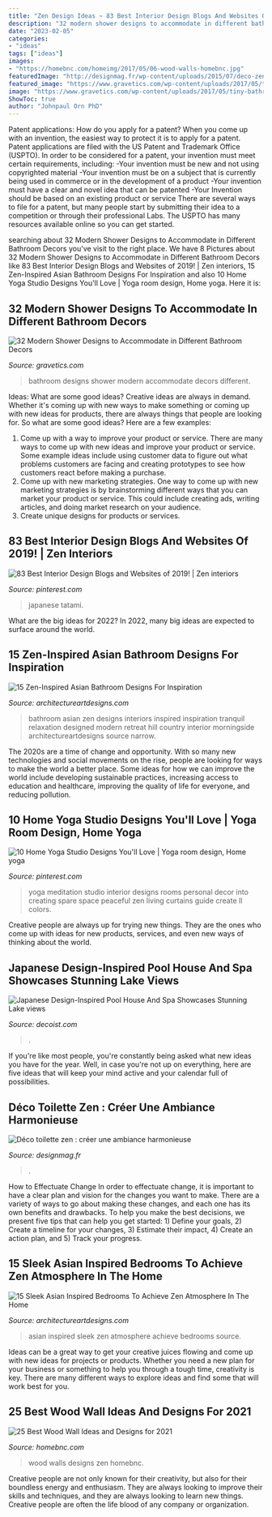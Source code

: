 ```yaml
---
title: "Zen Design Ideas ~ 83 Best Interior Design Blogs And Websites Of 2019!"
description: "32 modern shower designs to accommodate in different bathroom decors"
date: "2023-02-05"
categories:
- "ideas"
tags: ["ideas"]
images:
- "https://homebnc.com/homeimg/2017/05/06-wood-walls-homebnc.jpg"
featuredImage: "http://designmag.fr/wp-content/uploads/2015/07/deco-zen-salle-de-bain-toilettes-idee.jpg"
featured_image: "https://www.gravetics.com/wp-content/uploads/2017/05/tiny-bathroom-designs.jpg"
image: "https://www.gravetics.com/wp-content/uploads/2017/05/tiny-bathroom-designs.jpg"
ShowToc: true
author: "Johnpaul Orn PhD"
---
```



Patent applications: How do you apply for a patent?
When you come up with an invention, the easiest way to protect it is to apply for a patent. Patent applications are filed with the US Patent and Trademark Office (USPTO). In order to be considered for a patent, your invention must meet certain requirements, including: 
-Your invention must be new and not using copyrighted material
-Your invention must be on a subject that is currently being used in commerce or in the development of a product
-Your invention must have a clear and novel idea that can be patented
-Your Invention should be based on an existing product or service There are several ways to file for a patent, but many people start by submitting their idea to a competition or through their professional Labs. The USPTO has many resources available online so you can get started.

	

		
searching about 32 Modern Shower Designs to Accommodate in Different Bathroom Decors you've visit to the right place. We have 8 Pictures about 32 Modern Shower Designs to Accommodate in Different Bathroom Decors like 83 Best Interior Design Blogs and Websites of 2019! | Zen interiors, 15 Zen-Inspired Asian Bathroom Designs For Inspiration and also 10 Home Yoga Studio Designs You&#039;ll Love | Yoga room design, Home yoga. Here it is:
		
    
## 32 Modern Shower Designs To Accommodate In Different Bathroom Decors

<img loading=lazy src="https://www.gravetics.com/wp-content/uploads/2017/05/tiny-bathroom-designs.jpg" onerror="this.onerror=null;this.src='https://tse2.mm.bing.net/th?id=OIP.LgVk7oAPjtOBylVqzhmxBAHaJ5&amp;pid=15.1';" alt="32 Modern Shower Designs to Accommodate in Different Bathroom Decors">

_Source: gravetics.com_

>bathroom designs shower modern accommodate decors different. 

	

Ideas: What are some good ideas?
Creative ideas are always in demand. Whether it's coming up with new ways to make something or coming up with new ideas for products, there are always things that people are looking for. So what are some good ideas? Here are a few examples: 
1. Come up with a way to improve your product or service. There are many ways to come up with new ideas and improve your product or service. Some example ideas include using customer data to figure out what problems customers are facing and creating prototypes to see how customers react before making a purchase. 
2. Come up with new marketing strategies. One way to come up with new marketing strategies is by brainstorming different ways that you can market your product or service. This could include creating ads, writing articles, and doing market research on your audience. 
3. Create unique designs for products or services.

    
## 83 Best Interior Design Blogs And Websites Of 2019! | Zen Interiors

<img loading=lazy src="https://i.pinimg.com/736x/3b/26/64/3b26643a5546ae13776e7ee6ddee7d39.jpg" onerror="this.onerror=null;this.src='https://tse3.mm.bing.net/th?id=OIP.PWCuKgD_ZuB_gJ_0rsjbsQHaK9&amp;pid=15.1';" alt="83 Best Interior Design Blogs and Websites of 2019! | Zen interiors">

_Source: pinterest.com_

>japanese tatami. 

	

What are the big ideas for 2022?
In 2022, many big ideas are expected to surface around the world.

    
## 15 Zen-Inspired Asian Bathroom Designs For Inspiration

<img loading=lazy src="https://www.architectureartdesigns.com/wp-content/uploads/2014/10/15-Zen-Inspired-Asian-Bathroom-Designs-For-Inspiration-13-630x676.jpg" onerror="this.onerror=null;this.src='https://tse1.mm.bing.net/th?id=OIP.8IfoiS5LvvFjeApxKnGWcQHaH8&amp;pid=15.1';" alt="15 Zen-Inspired Asian Bathroom Designs For Inspiration">

_Source: architectureartdesigns.com_

>bathroom asian zen designs interiors inspired inspiration tranquil relaxation designed modern retreat hill country interior morningside architectureartdesigns source narrow. 

	

The 2020s are a time of change and opportunity. With so many new technologies and social movements on the rise, people are looking for ways to make the world a better place. Some ideas for how we can improve the world include developing sustainable practices, increasing access to education and healthcare, improving the quality of life for everyone, and reducing pollution.

    
## 10 Home Yoga Studio Designs You&#039;ll Love | Yoga Room Design, Home Yoga

<img loading=lazy src="https://i.pinimg.com/736x/5d/55/8e/5d558e9880fa08e87d29e924bd2bad4d--yoga-room-design-yoga-studio-design.jpg" onerror="this.onerror=null;this.src='https://tse1.mm.bing.net/th?id=OIP.Bib076vSEW41ccNPPyqOSAHaFj&amp;pid=15.1';" alt="10 Home Yoga Studio Designs You&#039;ll Love | Yoga room design, Home yoga">

_Source: pinterest.com_

>yoga meditation studio interior designs rooms personal decor into creating spare space peaceful zen living curtains guide create ll colors. 

	

Creative people are always up for trying new things. They are the ones who come up with ideas for new products, services, and even new ways of thinking about the world.

    
## Japanese Design-Inspired Pool House And Spa Showcases Stunning Lake Views

<img loading=lazy src="https://cdn.decoist.com/wp-content/uploads/2014/03/Tranquil-Japanese-bath-house.jpg" onerror="this.onerror=null;this.src='https://tse4.mm.bing.net/th?id=OIP.LiVZtTRgan1ioun4H14FiwHaKD&amp;pid=15.1';" alt="Japanese Design-Inspired Pool House And Spa Showcases Stunning Lake views">

_Source: decoist.com_

>. 

	

If you're like most people, you're constantly being asked what new ideas you have for the year. Well, in case you're not up on everything, here are five ideas that will keep your mind active and your calendar full of possibilities. 

    
## Déco Toilette Zen : Créer Une Ambiance Harmonieuse

<img loading=lazy src="http://designmag.fr/wp-content/uploads/2015/07/deco-zen-salle-de-bain-toilettes-idee.jpg" onerror="this.onerror=null;this.src='https://tse3.mm.bing.net/th?id=OIP.FHqjMNTqIs1hugy75TiDUgHaJ3&amp;pid=15.1';" alt="Déco toilette zen : créer une ambiance harmonieuse">

_Source: designmag.fr_

>. 

	

How to Effectuate Change
In order to effectuate change, it is important to have a clear plan and vision for the changes you want to make. There are a variety of ways to go about making these changes, and each one has its own benefits and drawbacks. To help you make the best decisions, we present five tips that can help you get started: 1) Define your goals, 2) Create a timeline for your changes, 3) Estimate their impact, 4) Create an action plan, and 5) Track your progress.

    
## 15 Sleek Asian Inspired Bedrooms To Achieve Zen Atmosphere In The Home

<img loading=lazy src="https://www.architectureartdesigns.com/wp-content/uploads/2015/09/13-630x471.png" onerror="this.onerror=null;this.src='https://tse4.mm.bing.net/th?id=OIP.pzq3Xc7v3cHqO9FsTD_lIwHaFi&amp;pid=15.1';" alt="15 Sleek Asian Inspired Bedrooms To Achieve Zen Atmosphere In The Home">

_Source: architectureartdesigns.com_

>asian inspired sleek zen atmosphere achieve bedrooms source. 

	

Ideas can be a great way to get your creative juices flowing and come up with new ideas for projects or products. Whether you need a new plan for your business or something to help you through a tough time, creativity is key. There are many different ways to explore ideas and find some that will work best for you.

    
## 25 Best Wood Wall Ideas And Designs For 2021

<img loading=lazy src="https://homebnc.com/homeimg/2017/05/06-wood-walls-homebnc.jpg" onerror="this.onerror=null;this.src='https://tse3.mm.bing.net/th?id=OIP.tBldi2F6STeXcZWbkn_o0wHaLP&amp;pid=15.1';" alt="25 Best Wood Wall Ideas and Designs for 2021">

_Source: homebnc.com_

>wood walls designs zen homebnc. 

	

Creative people are not only known for their creativity, but also for their boundless energy and enthusiasm. They are always looking to improve their skills and techniques, and they are always looking to learn new things. Creative people are often the life blood of any company or organization.


